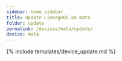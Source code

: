 ```yaml
---
sidebar: home_sidebar
title: Update LineageOS on mata
folder: update
permalink: /devices/mata/update/
device: mata
---
```

{% include templates/device_update.md %}
